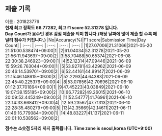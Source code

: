 


  
## 제출 기록  
이름 : 201823776  
**현재 최고 정확도 66.77282, 최고 f1 score 52.31278 입니다.**  
**Day Count가 음수인 경우 감점 제출을 의미 합니다.(해당 날짜에 많이 제출 할 수록 페널티 점수가 커집니다.)**
|No|Accuracy(%)|F1 score|Submission Time|Day Count|
| :---: | :---: | :---: | :---: | :---: |
|1|27.07006|21.31066|2021-05-20 21:51:00.538474+09:00|1|
|2|61.04034|52.31278|2021-05-20 21:56:11.943697+09:00|2|
|3|58.70488|50.65374|2021-06-08 22:30:38.246923+09:00|1|
|4|52.12314|47.09446|2021-06-09 15:59:26.763044+09:00|1|
|5|53.92781|43.42962|2021-06-09 20:46:14.539701+09:00|2|
|6|52.44161|44.99147|2021-06-09 21:15:46.148615+09:00|3|
|7|52.2293|44.64383|2021-06-09 22:45:40.225376+09:00|4|
|8|53.07856|42.70696|2021-06-10 01:12:37.701864+09:00|1|
|9|47.45223|43.03849|2021-06-10 19:07:39.155185+09:00|2|
|10|66.77282|49.26015|2021-06-10 20:09:52.445249+09:00|3|
|11|52.54777|41.76961|2021-06-10 22:14:33.668412+09:00|4|
|12|59.23567|47.71313|2021-06-10 22:28:35.480279+09:00|5|
|13|42.35669|42.14611|2021-06-11 01:46:16.779084+09:00|1|
|14|48.83227|41.137|2021-06-11 20:01:10.538562+09:00|2|


**점수는 소숫점 5자리 까지 출력됩니다.**
**Time zone is seoul,korea (UTC+9:00)**
